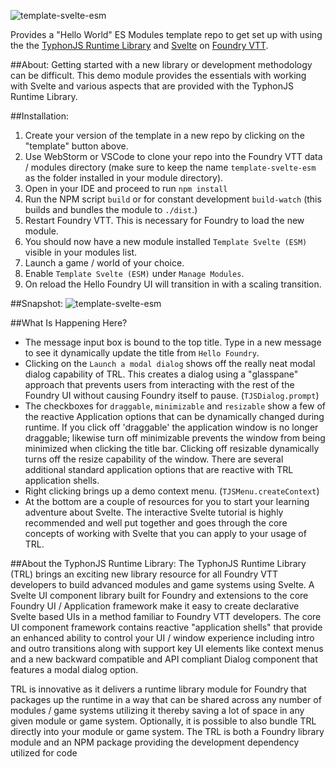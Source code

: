 ![template-svelte-esm](https://i.imgur.com/rmfWSrs.jpg)

Provides a "Hello World" ES Modules template repo to get set up with using the the 
[TyphonJS Runtime Library](https://github.com/typhonjs-fvtt-lib/typhonjs) and [Svelte](https://svelte.dev/) on 
[Foundry VTT](https://foundryvtt.com/).

##About:
Getting started with a new library or development methodology can be difficult. This demo module 
provides the essentials with working with Svelte and various aspects that are provided with the TyphonJS Runtime 
Library.

##Installation:
1. Create your version of the template in a new repo by clicking on the "template" button above. 
2. Use WebStorm or VSCode to clone your repo into the Foundry VTT data / modules directory (make sure to keep the name 
`template-svelte-esm` as the folder installed in your module directory).
3. Open in your IDE and proceed to run `npm install` 
4. Run the NPM script `build` or for constant development `build-watch` (this builds and bundles the module to 
`./dist`.)
5. Restart Foundry VTT. This is necessary for Foundry to load the new module.
6. You should now have a new module installed `Template Svelte (ESM)` visible in your modules list.
7. Launch a game / world of your choice. 
8. Enable `Template Svelte (ESM)` under `Manage Modules`.
9. On reload the Hello Foundry UI will transition in with a scaling transition.

##Snapshot:
![template-svelte-esm](https://i.imgur.com/HMnxa4u.jpg)

##What Is Happening Here?
- The message input box is bound to the top title. Type in a new message to see it dynamically update the title from 
`Hello Foundry`.
- Clicking on the `Launch a modal dialog` shows off the really neat modal dialog capability of TRL. This creates 
a dialog using a "glasspane" approach that prevents users from interacting with the rest of the Foundry UI without 
causing Foundry itself to pause. (`TJSDialog.prompt`)
- The checkboxes for `draggable`, `minimizable` and `resizable` show a few of the reactive Application options that 
can be dynamically changed during runtime. If you click off 'draggable' the application window is no longer draggable; 
likewise turn off minimizable prevents the window from being minimized when clicking the title bar. Clicking off 
resizable dynamically turns off the resize capability of the window. There are several additional standard application 
options that are reactive with TRL application shells.
- Right clicking brings up a demo context menu. (`TJSMenu.createContext`)
- At the bottom are a couple of resources for you to start your learning adventure about Svelte. The interactive Svelte
tutorial is highly recommended and well put together and goes through the core concepts of working with Svelte that you 
can apply to your usage of TRL. 

##About the TyphonJS Runtime Library:
The TyphonJS Runtime Library (TRL) brings an exciting new library resource for all Foundry VTT developers to build
advanced modules and game systems using Svelte. A Svelte UI component library built for Foundry and extensions to the 
core Foundry UI / Application framework make it easy to create declarative Svelte based UIs in a method familiar to 
Foundry VTT developers. The core UI component framework contains reactive "application shells" that provide an enhanced
ability to control your UI / window experience including intro and outro transitions along with support key UI elements
like context menus and a new backward compatible and API compliant Dialog component that features a modal dialog option.

TRL is innovative as it delivers a runtime library module for Foundry that packages up the runtime in a way that
can be shared across any number of modules / game systems utilizing it thereby saving a lot of space in any given
module or game system. Optionally, it is possible to also bundle TRL directly into your module or game system. The TRL
is both a Foundry library module and an NPM package providing the development dependency utilized for code 
